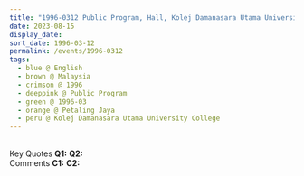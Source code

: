 ```yaml
---
title: "1996-0312 Public Program, Hall, Kolej Damanasara Utama University College, Petaling Jaya (15 kms W of Kuala Lumpur), Malaysia"
date: 2023-08-15
display_date: 
sort_date: 1996-03-12
permalink: /events/1996-0312
tags:
  - blue @ English
  - brown @ Malaysia
  - crimson @ 1996
  - deeppink @ Public Program
  - green @ 1996-03
  - orange @ Petaling Jaya 
  - peru @ Kolej Damanasara Utama University College
---
```


<br>

<wave-list>
  <list-title color="DarkSeaGreen" width="55">Key Quotes</list-title>
  <list-item color="BlanchedAlmond" width="280"><b>Q1:</b> <i></i></list-item>
  <list-item color="Lavender" width="280"><b>Q2:</b> <i></i></list-item>
</wave-list>

<br>

<wave-list>
  <list-title color="DarkSeaGreen" width="55">Comments</list-title>
  <list-item color="BlanchedAlmond" width="280"><b>C1:</b> <i></i></list-item>
  <list-item color="Lavender" width="280"><b>C2:</b> <i></i></list-item>
</wave-list>
